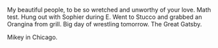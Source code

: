 My beautiful people, to be so wretched and unworthy of your love. Math test. Hung out with Sophier during E. Went to Stucco and grabbed an Orangina from grill. Big day of wrestling tomorrow. The Great Gatsby. 

Mikey in Chicago.
